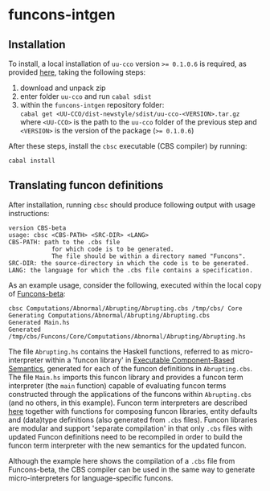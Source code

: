 # funcons-intgen

## Installation

To install, a local installation of `uu-cco` version `>= 0.1.0.6` is required, as provided [here](https://github.com/ltbinsbe/uu-cco), taking the following steps:

1. download and unpack zip
2. enter folder `uu-cco` and run `cabal sdist`
3. within the `funcons-intgen` repository folder:  
`cabal get <UU-CCO/dist-newstyle/sdist/uu-cco-<VERSION>.tar.gz`  
where `<UU-CCO>` is the path to the `uu-cco` folder of the previous step and `<VERSION>` is the version of the package (`>= 0.1.0.6`)

After these steps, install the `cbsc` executable  (CBS compiler) by running:

```cabal install```

## Translating funcon definitions

After installation, running `cbsc` should produce following output with usage instructions:

```
version CBS-beta
usage: cbsc <CBS-PATH> <SRC-DIR> <LANG>
CBS-PATH: path to the .cbs file
            for which code is to be generated.
            The file should be within a directory named "Funcons".
SRC-DIR: the source-directory in which the code is to be generated.
LANG: the language for which the .cbs file contains a specification.

```

As an example usage, consider the following, executed within the local copy of [Funcons-beta](https://github.com/plancomps/CBS-beta/tree/master/Funcons-beta):

```
cbsc Computations/Abnormal/Abrupting/Abrupting.cbs /tmp/cbs/ Core
Generating Computations/Abnormal/Abrupting/Abrupting.cbs
Generated Main.hs
Generated /tmp/cbs/Funcons/Core/Computations/Abnormal/Abrupting/Abrupting.hs
```

The file `Abrupting.hs` contains the Haskell functions, referred to as micro-interpreter within a 'funcon library' in [Executable Component-Based Semantics](https://doi.org/10.1016/j.jlamp.2018.12.004), generated for each of the funcon definitions in `Abrupting.cbs`. 
The file `Main.hs` imports this funcon library and provides a funcon term interpreter (the `main` function) capable of evaluating funcon terms constructed through the applications of the funcons within `Abrupting.cbs` (and no others, in this example).
Funcon term interpreters are described [here](https://hackage.haskell.org/package/funcons-tools/docs/Funcons-Tools.html) together with functions for composing funcon libraries, entity defaults and (data)type definitions (also generated from `.cbs` files). 
Funcon libraries are modular and support 'separate compilation' in that only `.cbs` files with updated Funcon definitions need to be recompiled in order to build the funcon term interpreter with the new semantics for the updated funcon. 

Although the example here shows the compilation of a `.cbs` file from Funcons-beta, the CBS compiler can be used in the same way to generate micro-interpreters for language-specific funcons.
